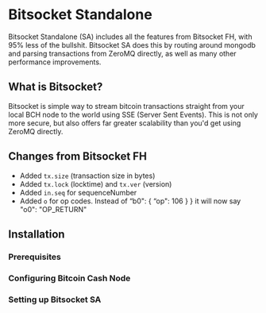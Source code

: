 # Bitsocket Standalone

Bitsocket Standalone (SA) includes all the features from Bitsocket FH, with 95% less of the bullshit. Bitsocket SA does this by routing around mongodb and parsing transactions from ZeroMQ directly, as well as many other performance improvements.

## What is Bitsocket?

Bitsocket is simple way to stream bitcoin transactions straight from your local BCH node to the world using SSE (Server Sent Events). This is not only more secure, but also offers far greater scalability than you'd get using ZeroMQ directly.

## Changes from Bitsocket FH

* Added `tx.size` (transaction size in bytes)
* Added `tx.lock` (locktime) and `tx.ver` (version)
* Added `in.seq` for sequenceNumber
* Added `o` for op codes. Instead of “b0": { “op": 106 } } it will now say "o0": "OP_RETURN"


## Installation

### Prerequisites

### Configuring Bitcoin Cash Node

### Setting up Bitsocket SA